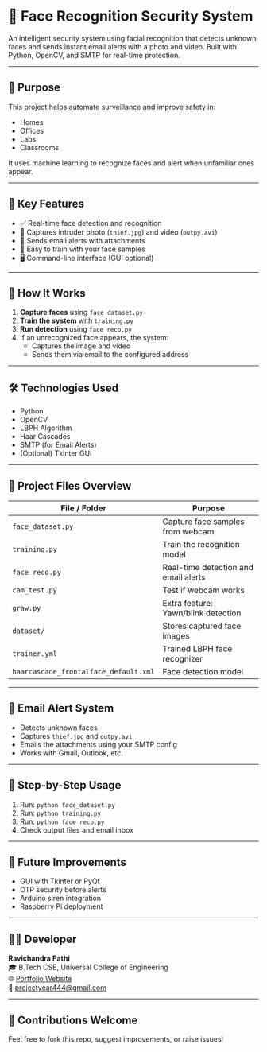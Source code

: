 # 🔐 Face Recognition Security System

An intelligent security system using facial recognition that detects unknown faces and sends instant email alerts with a photo and video. Built with Python, OpenCV, and SMTP for real-time protection.

---

## 🎯 Purpose

This project helps automate surveillance and improve safety in:

- Homes  
- Offices  
- Labs  
- Classrooms  

It uses machine learning to recognize faces and alert when unfamiliar ones appear.

---

## 🚀 Key Features

- ✅ Real-time face detection and recognition  
- 📸 Captures intruder photo (`thief.jpg`) and video (`outpy.avi`)  
- 📧 Sends email alerts with attachments  
- 🔁 Easy to train with your face samples  
- 🖥️ Command-line interface (GUI optional)

---

## 🧠 How It Works

1. **Capture faces** using `face_dataset.py`  
2. **Train the system** with `training.py`  
3. **Run detection** using `face reco.py`  
4. If an unrecognized face appears, the system:
   - Captures the image and video  
   - Sends them via email to the configured address

---

## 🛠️ Technologies Used

- Python  
- OpenCV  
- LBPH Algorithm  
- Haar Cascades  
- SMTP (for Email Alerts)  
- (Optional) Tkinter GUI

---

## 📂 Project Files Overview

| File / Folder                   | Purpose                                 |
|--------------------------------|-----------------------------------------|
| `face_dataset.py`              | Capture face samples from webcam        |
| `training.py`                  | Train the recognition model             |
| `face reco.py`                 | Real-time detection and email alerts    |
| `cam_test.py`                  | Test if webcam works                    |
| `graw.py`                      | Extra feature: Yawn/blink detection     |
| `dataset/`                     | Stores captured face images             |
| `trainer.yml`                  | Trained LBPH face recognizer            |
| `haarcascade_frontalface_default.xml` | Face detection model              |

---

## 📧 Email Alert System

- Detects unknown faces  
- Captures `thief.jpg` and `outpy.avi`  
- Emails the attachments using your SMTP config  
- Works with Gmail, Outlook, etc.

---

## 🧪 Step-by-Step Usage

1. Run: `python face_dataset.py`  
2. Run: `python training.py`  
3. Run: `python face reco.py`  
4. Check output files and email inbox

---

## 🔭 Future Improvements

- GUI with Tkinter or PyQt  
- OTP security before alerts  
- Arduino siren integration  
- Raspberry Pi deployment

---

## 👨‍💻 Developer

**Ravichandra Pathi**  
🎓 B.Tech CSE, Universal College of Engineering  
🌐 [Portfolio Website](https://ravichandra-5859.github.io/portfolio/)  
📩 projectyear444@gmail.com  

---

## 🤝 Contributions Welcome

Feel free to fork this repo, suggest improvements, or raise issues!

